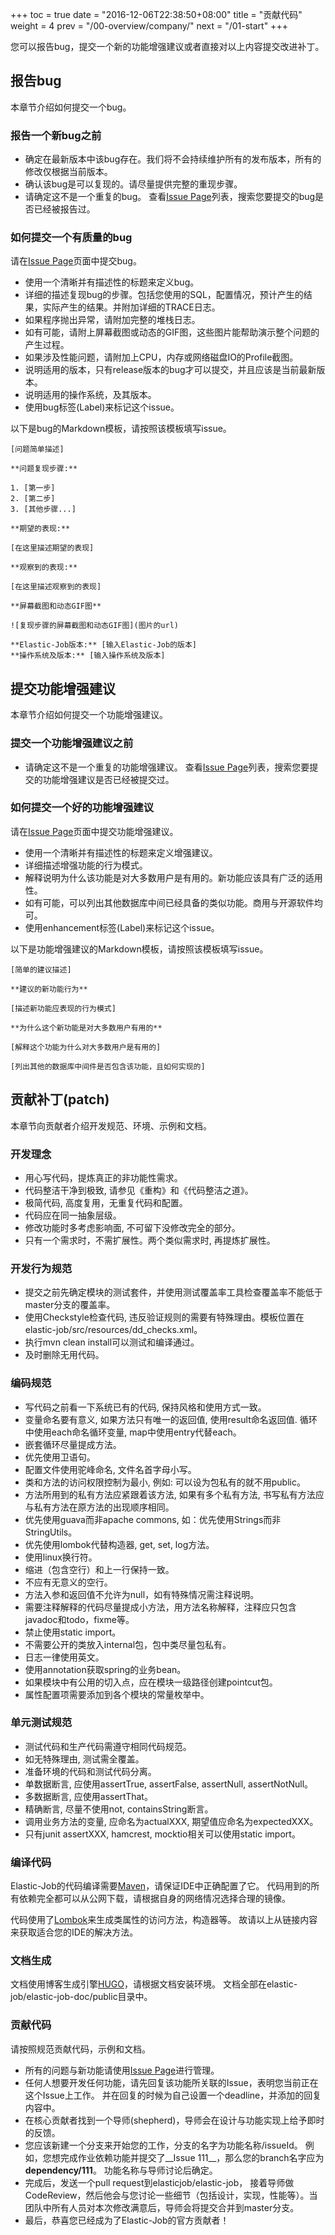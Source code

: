 +++
toc = true
date = "2016-12-06T22:38:50+08:00"
title = "贡献代码"
weight = 4
prev = "/00-overview/company/"
next = "/01-start"
+++

您可以报告bug，提交一个新的功能增强建议或者直接对以上内容提交改进补丁。

## 报告bug

本章节介绍如何提交一个bug。

### 报告一个新bug之前

 - 确定在最新版本中该bug存在。我们将不会持续维护所有的发布版本，所有的修改仅根据当前版本。
 - 确认该bug是可以复现的。请尽量提供完整的重现步骤。
 - 请确定这不是一个重复的bug。
   查看[Issue Page](https://github.com/elasticjob/elastic-job/issues)列表，搜索您要提交的bug是否已经被报告过。

### 如何提交一个有质量的bug

请在[Issue Page](https://github.com/elasticjob/elastic-job/issues)页面中提交bug。

 - 使用一个清晰并有描述性的标题来定义bug。
 - 详细的描述复现bug的步骤。包括您使用的SQL，配置情况，预计产生的结果，实际产生的结果。并附加详细的TRACE日志。
 - 如果程序抛出异常，请附加完整的堆栈日志。
 - 如有可能，请附上屏幕截图或动态的GIF图，这些图片能帮助演示整个问题的产生过程。
 - 如果涉及性能问题，请附加上CPU，内存或网络磁盘IO的Profile截图。
 - 说明适用的版本，只有release版本的bug才可以提交，并且应该是当前最新版本。
 - 说明适用的操作系统，及其版本。
 - 使用bug标签(Label)来标记这个issue。

以下是bug的Markdown模板，请按照该模板填写issue。

```
[问题简单描述]

**问题复现步骤:**

1. [第一步]
2. [第二步]
3. [其他步骤...]

**期望的表现:**

[在这里描述期望的表现]

**观察到的表现:**

[在这里描述观察到的表现]

**屏幕截图和动态GIF图**

![复现步骤的屏幕截图和动态GIF图](图片的url)

**Elastic-Job版本:** [输入Elastic-Job的版本]
**操作系统及版本:** [输入操作系统及版本]

```

## 提交功能增强建议

本章节介绍如何提交一个功能增强建议。

### 提交一个功能增强建议之前
 
 - 请确定这不是一个重复的功能增强建议。
   查看[Issue Page](https://github.com/elasticjob/elastic-job/issues)列表，搜索您要提交的功能增强建议是否已经被提交过。

### 如何提交一个好的功能增强建议

请在[Issue Page](https://github.com/elasticjob/elastic-job/issues)页面中提交功能增强建议。

 - 使用一个清晰并有描述性的标题来定义增强建议。
 - 详细描述增强功能的行为模式。
 - 解释说明为什么该功能是对大多数用户是有用的。新功能应该具有广泛的适用性。
 - 如有可能，可以列出其他数据库中间已经具备的类似功能。商用与开源软件均可。
 - 使用enhancement标签(Label)来标记这个issue。

以下是功能增强建议的Markdown模板，请按照该模板填写issue。

```
[简单的建议描述]

**建议的新功能行为**

[描述新功能应表现的行为模式]

**为什么这个新功能是对大多数用户有用的**

[解释这个功能为什么对大多数用户是有用的]

[列出其他的数据库中间件是否包含该功能，且如何实现的]

```

## 贡献补丁(patch)

本章节向贡献者介绍开发规范、环境、示例和文档。

### 开发理念

 - 用心写代码，提炼真正的非功能性需求。
 - 代码整洁干净到极致, 请参见《重构》和《代码整洁之道》。
 - 极简代码, 高度复用，无重复代码和配置。
 - 代码应在同一抽象层级。
 - 修改功能时多考虑影响面, 不可留下没修改完全的部分。
 - 只有一个需求时，不需扩展性。两个类似需求时, 再提炼扩展性。

### 开发行为规范

 - 提交之前先确定模块的测试套件，并使用测试覆盖率工具检查覆盖率不能低于master分支的覆盖率。
 - 使用Checkstyle检查代码, 违反验证规则的需要有特殊理由。模板位置在elastic-job/src/resources/dd_checks.xml。
 - 执行mvn clean install可以测试和编译通过。
 - 及时删除无用代码。
 
### 编码规范

 - 写代码之前看一下系统已有的代码, 保持风格和使用方式一致。
 - 变量命名要有意义, 如果方法只有唯一的返回值, 使用result命名返回值. 循环中使用each命名循环变量, map中使用entry代替each。
 - 嵌套循环尽量提成方法。
 - 优先使用卫语句。
 - 配置文件使用驼峰命名, 文件名首字母小写。
 - 类和方法的访问权限控制为最小, 例如: 可以设为包私有的就不用public。
 - 方法所用到的私有方法应紧跟着该方法, 如果有多个私有方法, 书写私有方法应与私有方法在原方法的出现顺序相同。
 - 优先使用guava而非apache commons, 如：优先使用Strings而非StringUtils。
 - 优先使用lombok代替构造器, get, set, log方法。
 - 使用linux换行符。
 - 缩进（包含空行）和上一行保持一致。
 - 不应有无意义的空行。
 - 方法入参和返回值不允许为null，如有特殊情况需注释说明。
 - 需要注释解释的代码尽量提成小方法，用方法名称解释，注释应只包含javadoc和todo，fixme等。
 - 禁止使用static import。
 - 不需要公开的类放入internal包，包中类尽量包私有。
 - 日志一律使用英文。
 - 使用annotation获取spring的业务bean。
 - 如果模块中有公用的切入点，应在模块一级路径创建pointcut包。
 - 属性配置项需要添加到各个模块的常量枚举中。

### 单元测试规范

 - 测试代码和生产代码需遵守相同代码规范。
 - 如无特殊理由, 测试需全覆盖。
 - 准备环境的代码和测试代码分离。
 - 单数据断言, 应使用assertTrue, assertFalse, assertNull, assertNotNull。
 - 多数据断言, 应使用assertThat。
 - 精确断言, 尽量不使用not, containsString断言。
 - 调用业务方法的变量, 应命名为actualXXX, 期望值应命名为expectedXXX。
 - 只有junit assertXXX, hamcrest, mocktio相关可以使用static import。
 
### 编译代码

Elastic-Job的代码编译需要[Maven](http://maven.apache.org/)，请保证IDE中正确配置了它。
代码用到的所有依赖完全都可以从公网下载，请根据自身的网络情况选择合理的镜像。

代码使用了[Lombok](https://projectlombok.org/download.html)来生成类属性的访问方法，构造器等。
故请以上从链接内容来获取适合您的IDE的解决方法。

### 文档生成

文档使用博客生成引擎[HUGO](https://gohugo.io/)，请根据文档安装环境。
文档全部在elastic-job/elastic-job-doc/public目录中。

### 贡献代码

请按照规范贡献代码，示例和文档。

 - 所有的问题与新功能请使用[Issue Page](https://github.com/elasticjob/elastic-job/issues)进行管理。
 - 任何人想要开发任何功能，请先回复该功能所关联的Issue，表明您当前正在这个Issue上工作。
   并在回复的时候为自己设置一个deadline，并添加的回复内容中。
 - 在核心贡献者找到一个导师(shepherd)，导师会在设计与功能实现上给予即时的反馈。
 - 您应该新建一个分支来开始您的工作，分支的名字为功能名称/issueId。
   例如，您想完成作业依赖功能并提交了__Issue 111__，那么您的branch名字应为 __dependency/111__。
   功能名称与导师讨论后确定。
 - 完成后，发送一个pull request到elasticjob/elastic-job，
   接着导师做CodeReview，然后他会与您讨论一些细节（包括设计，实现，性能等）。当团队中所有人员对本次修改满意后，导师会将提交合并到master分支。
 - 最后，恭喜您已经成为了Elastic-Job的官方贡献者！
